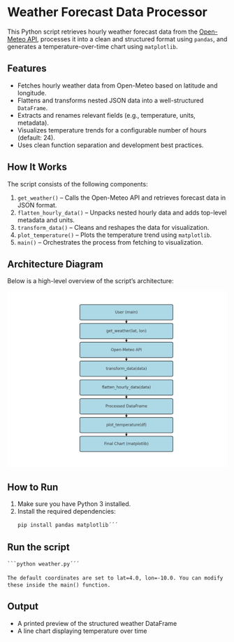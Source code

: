 # Weather Forecast Data Processor

This Python script retrieves hourly weather forecast data from the [Open-Meteo API](https://open-meteo.com/), processes it into a clean and structured format using `pandas`, and generates a temperature-over-time chart using `matplotlib`.

## Features

- Fetches hourly weather data from Open-Meteo based on latitude and longitude.
- Flattens and transforms nested JSON data into a well-structured `DataFrame`.
- Extracts and renames relevant fields (e.g., temperature, units, metadata).
- Visualizes temperature trends for a configurable number of hours (default: 24).
- Uses clean function separation and development best practices.

## How It Works

The script consists of the following components:

1. `get_weather()` – Calls the Open-Meteo API and retrieves forecast data in JSON format.
2. `flatten_hourly_data()` – Unpacks nested hourly data and adds top-level metadata and units.
3. `transform_data()` – Cleans and reshapes the data for visualization.
4. `plot_temperature()` – Plots the temperature trend using `matplotlib`.
5. `main()` – Orchestrates the process from fetching to visualization.

## Architecture Diagram

Below is a high-level overview of the script’s architecture:

![Script Architecture](./arquitecture.png)

## How to Run

1. Make sure you have Python 3 installed.
2. Install the required dependencies:
   ```bash
   pip install pandas matplotlib´´´

## Run the script

    ```python weather.py´´´

    The default coordinates are set to lat=4.0, lon=-10.0. You can modify these inside the main() function.

## Output   

- A printed preview of the structured weather DataFrame
- A line chart displaying temperature over time